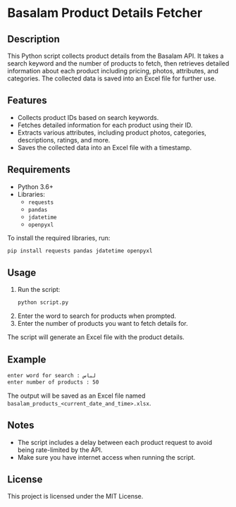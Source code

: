 # Basalam Product Details Fetcher

## Description
This Python script collects product details from the Basalam API. It takes a search keyword and the number of products to fetch, then retrieves detailed information about each product including pricing, photos, attributes, and categories. The collected data is saved into an Excel file for further use.

## Features
- Collects product IDs based on search keywords.
- Fetches detailed information for each product using their ID.
- Extracts various attributes, including product photos, categories, descriptions, ratings, and more.
- Saves the collected data into an Excel file with a timestamp.

## Requirements
- Python 3.6+
- Libraries:
  - `requests`
  - `pandas`
  - `jdatetime`
  - `openpyxl`

To install the required libraries, run:
```sh
pip install requests pandas jdatetime openpyxl
```

## Usage
1. Run the script:
   ```sh
   python script.py
   ```
2. Enter the word to search for products when prompted.
3. Enter the number of products you want to fetch details for.

The script will generate an Excel file with the product details.

## Example
```sh
enter word for search : لباس
enter number of products : 50
```
The output will be saved as an Excel file named `basalam_products_<current_date_and_time>.xlsx`.

## Notes
- The script includes a delay between each product request to avoid being rate-limited by the API.
- Make sure you have internet access when running the script.

## License
This project is licensed under the MIT License.

